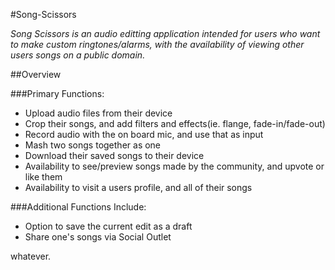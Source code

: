 #Song-Scissors

_Song Scissors is an audio editting application intended for users who want to make custom ringtones/alarms, with the availability of viewing other users songs on a public domain._

##Overview

###Primary Functions:
* Upload audio files from their device
* Crop their songs, and add filters and effects(ie. flange, fade-in/fade-out)
* Record audio with the on board mic, and use that as input
* Mash two songs together as one
* Download their saved songs to their device
* Availability to see/preview songs made by the community, and upvote or like them
* Availability to visit a users profile, and all of their songs

###Additional Functions Include:
* Option to save the current edit as a draft
* Share one's songs via Social Outlet

whatever.

